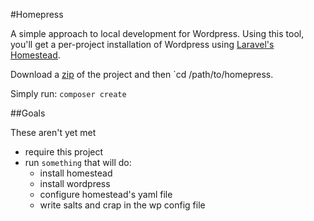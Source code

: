 
#Homepress

A simple approach to local development for Wordpress. Using this tool, you'll get a per-project installation of Wordpress using [Laravel's Homestead](http://laravel.com/docs/master/homestead).

Download a [zip](https://github.com/lasergoat/homepress/archive/master.zip) of the project and then `cd /path/to/homepress.

Simply run: `composer create`

##Goals

These aren't yet met

* require this project 
* run `something` that will do:
  * install homestead
  * install wordpress
  * configure homestead's yaml file
  * write salts and crap in the wp config file


